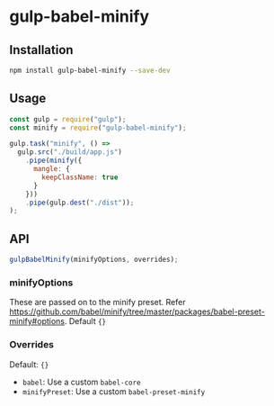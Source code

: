 # gulp-babel-minify

## Installation

```sh
npm install gulp-babel-minify --save-dev
```

## Usage

```js
const gulp = require("gulp");
const minify = require("gulp-babel-minify");

gulp.task("minify", () =>
  gulp.src("./build/app.js")
    .pipe(minify({
      mangle: {
        keepClassName: true
      }
    }))
    .pipe(gulp.dest("./dist"));
);
```

## API

```js
gulpBabelMinify(minifyOptions, overrides);
```

### minifyOptions

These are passed on to the minify preset. Refer https://github.com/babel/minify/tree/master/packages/babel-preset-minify#options. Default `{}`

### Overrides

Default: `{}`

+ `babel`: Use a custom `babel-core`
+ `minifyPreset`: Use a custom `babel-preset-minify`
